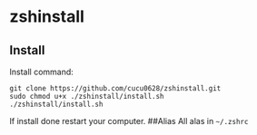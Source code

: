 # zshinstall
## Install
Install command:
```
git clone https://github.com/cucu0628/zshinstall.git
sudo chmod u+x ./zshinstall/install.sh
./zshinstall/install.sh
```
If install done restart your computer.
##Alias
All alas in `~/.zshrc`
